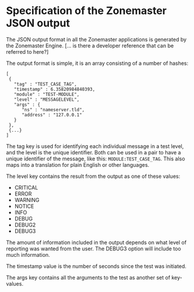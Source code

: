 # Specification of the Zonemaster  JSON output

The JSON output format in all the Zonemaster applications is generated
by the Zonemaster Engine. [... is there a developer reference that can
be referred to here?]

The output format is simple, it is an array consisting of a number of
hashes:

    [
     {
       "tag" : "TEST_CASE_TAG",
       "timestamp" : 6.35820984840393,
       "module" : "TEST-MODULE",
       "level" : "MESSAGELEVEL",
       "args" : {
          "ns" : "nameserver.tld",
          "address" : "127.0.0.1"
       }
     },
	 {...}
    ]

The tag key is used for identifying each individual message in a
test level, and the level is the unique identifier. Both can be
used in a pair to have a unique identifier of the message, like
this: `MODULE:TEST_CASE_TAG`. This also maps into a
translation for plain English or other languages.

The level key contains the result from the output as one of these
values:

 * CRITICAL
 * ERROR
 * WARNING
 * NOTICE
 * INFO
 * DEBUG
 * DEBUG2
 * DEBUG3

The amount of information included in the output depends on what
level of reporting was wanted from the user. The DEBUG3 option
will include too much information.

The timestamp value is the number of seconds since the test was
initiated.

The args key contains all the arguments to the test as another set of
key-values.
